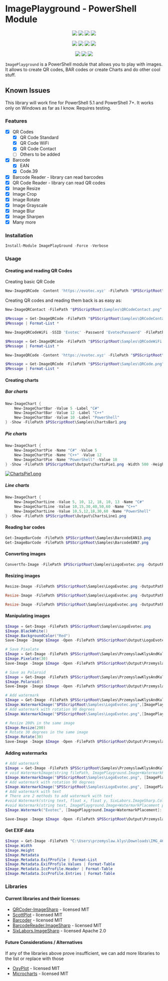 ﻿# ImagePlayground - PowerShell Module

<p align="center">
  <a href="https://dev.azure.com/evotecpl/ImagePlayground/_build/results?buildId=latest"><img src="https://img.shields.io/azure-devops/build/evotecpl/39c74615-8f34-4af0-a835-68dc33f9214f/14?label=Azure%20Pipelines&style=flat-square"></a>
  <a href="https://www.powershellgallery.com/packages/ImagePlayground"><img src="https://img.shields.io/powershellgallery/v/ImagePlayground.svg?style=flat-square"></a>
  <a href="https://www.powershellgallery.com/packages/ImagePlayground"><img src="https://img.shields.io/powershellgallery/vpre/ImagePlayground.svg?label=powershell%20gallery%20preview&colorB=yellow&style=flat-square"></a>
  <a href="https://github.com/EvotecIT/ImagePlayground"><img src="https://img.shields.io/github/license/EvotecIT/ImagePlayground.svg?style=flat-square"></a>
</p>

<p align="center">
  <a href="https://www.powershellgallery.com/packages/ImagePlayground"><img src="https://img.shields.io/powershellgallery/p/ImagePlayground.svg?style=flat-square"></a>
  <a href="https://github.com/EvotecIT/ImagePlayground"><img src="https://img.shields.io/github/languages/top/evotecit/ImagePlayground.svg?style=flat-square"></a>
  <a href="https://github.com/EvotecIT/ImagePlayground"><img src="https://img.shields.io/github/languages/code-size/evotecit/ImagePlayground.svg?style=flat-square"></a>
  <a href="https://www.powershellgallery.com/packages/ImagePlayground"><img src="https://img.shields.io/powershellgallery/dt/ImagePlayground.svg?style=flat-square"></a>
</p>

<p align="center">
  <a href="https://twitter.com/PrzemyslawKlys"><img src="https://img.shields.io/twitter/follow/PrzemyslawKlys.svg?label=Twitter%20%40PrzemyslawKlys&style=flat-square&logo=twitter"></a>
  <a href="https://evotec.xyz/hub"><img src="https://img.shields.io/badge/Blog-evotec.xyz-2A6496.svg?style=flat-square"></a>
  <a href="https://www.linkedin.com/in/pklys"><img src="https://img.shields.io/badge/LinkedIn-pklys-0077B5.svg?logo=LinkedIn&style=flat-square"></a>
</p>

`ImagePlayground` is a PowerShell module that allows you to play with images. It allows to create QR codes, BAR codes or create Charts and do other cool stuff.

## Known Issues

This library will work fine for PowerShell 5.1 and PowerShell 7+.
It works only on Windows as far as I know. Requires testing.

### Features

- [x] QR Codes
  - [x] QR Code Standard
  - [x] QR Code WiFi
  - [x] QR Code Contact
  - [ ] Others to be added
- [x] Barcode
  - [x] EAN
  - [x] Code.39
- [x] Barcode Reader - library can read barcodes
- [x] QR Code Reader - library can read QR codes
- [x] Image Resize
- [x] Image Crop
- [x] Image Rotate
- [x] Image Grayscale
- [x] Image Blur
- [x] Image Sharpen
- [x] Many more

### Installation

```powershell
Install-Module ImagePlayGround -Force -Verbose
```

### Usage

#### Creating and reading QR Codes

Creating basic QR Code

```powershell
New-ImageQRCode -Content 'https://evotec.xyz' -FilePath "$PSScriptRoot\Samples\QRCode.png"
```

Creating QR codes and reading them back is as easy as:

```powershell
New-ImageQRContact -FilePath "$PSScriptRoot\Samples\QRCodeContact.png" -outputType VCard4 -Firstname "Przemek" -Lastname "Klys" -MobilePhone "+48 500 000 000"

$Message = Get-ImageQRCode -FilePath "$PSScriptRoot\Samples\QRCodeContact.png"
$Message | Format-List *

New-ImageQRCodeWiFi -SSID 'Evotec' -Password 'EvotecPassword' -FilePath "$PSScriptRoot\Samples\QRCodeWiFi.png"

$Message = Get-ImageQRCode -FilePath "$PSScriptRoot\Samples\QRCodeWiFi.png"
$Message | Format-List *

New-ImageQRCode -Content 'https://evotec.xyz' -FilePath "$PSScriptRoot\Samples\QRCode.png"

$Message = Get-ImageQRCode -FilePath "$PSScriptRoot\Samples\QRCode.png"
$Message | Format-List *
```

#### Creating charts

##### Bar charts

```powershell
New-ImageChart {
    New-ImageChartBar -Value 5 -Label "C#"
    New-ImageChartBar -Value 12 -Label "C++"
    New-ImageChartBar -Value 10 -Label "PowerShell"
} -Show -FilePath $PSScriptRoot\Samples\ChartsBar1.png
```

##### Pie charts

```powershell
New-ImageChart {
    New-ImageChartPie -Name "C#" -Value 5
    New-ImageChartPie -Name "C++" -Value 12
    New-ImageChartPie -Name "PowerShell" -Value 10
} -Show -FilePath $PSScriptRoot\Output\ChartsPie1.png -Width 500 -Height 500
```

[![ChartsPie1.png](Samples/../Examples/Output/ChartsPie.png)](Samples/../Examples/Output/ChartsPie.png)

##### Line charts

```powershell
New-ImageChart {
    New-ImageChartLine -Value 5, 10, 12, 18, 10, 13 -Name "C#"
    New-ImageChartLine -Value 10,15,30,40,50,60 -Name "C++"
    New-ImageChartLine -Value 10,5,12,18,30,60 -Name "PowerShell"
} -Show -FilePath $PSScriptRoot\Output\ChartsLine1.png
```

#### Reading bar codes

```powershell
Get-ImageBarCode -FilePath $PSScriptRoot\Samples\BarcodeEAN13.png
Get-ImageBarCode -FilePath $PSScriptRoot\Samples\BarcodeEAN7.png
```

#### Converting images

```powershell
ConvertTo-Image -FilePath $PSScriptRoot\Samples\LogoEvotec.png -OutputPath $PSScriptRoot\Output\LogoEvotec.jpg
```

#### Resizing images

```powershell
Resize-Image -FilePath $PSScriptRoot\Samples\LogoEvotec.png -OutputPath $PSScriptRoot\Output\LogoEvotecResize.png -Width 100 -Height 100

Resize-Image -FilePath $PSScriptRoot\Samples\LogoEvotec.png -OutputPath $PSScriptRoot\Output\LogoEvotecResizeMaintainAspectRatio.png -Width 300

Resize-Image -FilePath $PSScriptRoot\Samples\LogoEvotec.png -OutputPath $PSScriptRoot\Output\LogoEvotecResizePercent.png -Percentage 200
```

#### Manipulating images

```powershell
$Image = Get-Image -FilePath $PSScriptRoot\Samples\LogoEvotec.png
$Image.BlackWhite()
$Image.BackgroundColor("Red")
Save-Image -Image $Image -Open -FilePath $PSScriptRoot\Output\LogoEvotecChanged.png

# Save Pixalate
$Image = Get-Image -FilePath $PSScriptRoot\Samples\PrzemyslawKlysAndKulkozaurr.jpg
$Image.Pixelate(30)
Save-Image -Image $Image -Open -FilePath $PSScriptRoot\Output\PrzemyslawKlysAndKulkozaurrPixelate.jpg

# Save as Polaroid
$Image = Get-Image -FilePath $PSScriptRoot\Samples\PrzemyslawKlysAndKulkozaurr.jpg
$Image.Polaroid()
Save-Image -Image $Image -Open -FilePath $PSScriptRoot\Output\PrzemyslawKlysAndKulkozaurrPolaroid.jpg

# Add watermark
$Image = Get-Image -FilePath $PSScriptRoot\Samples\PrzemyslawKlysAndKulkozaurr.jpg
$Image.WatermarkImage("$PSScriptRoot\Samples\LogoEvotec.png",[ImagePlayground.Image+WatermarkPlacement]::Middle, 0.5, 0.5)
# Add watermark with rotation 90 degrees
$Image.WatermarkImage("$PSScriptRoot\Samples\LogoEvotec.png",[ImagePlayground.Image+WatermarkPlacement]::TopLeft, 1, 18, 90)

# Resize 200% in the same image
$Image.Resize(200)
# Rotate 30 degrees in the same image
$Image.Rotate(30)
Save-Image -Image $Image -Open -FilePath $PSScriptRoot\Output\PrzemyslawKlysAndKulkozaurrWatermark.jpg
```

#### Adding watermarks

```powershell
# Add watermark
$Image = Get-Image -FilePath $PSScriptRoot\Samples\PrzemyslawKlysAndKulkozaurr.jpg
# void WatermarkImage(string filePath, ImagePlayground.Image+WatermarkPlacement placement, float opacity = 1, float padding = 18, int rotate = 0, SixLabors.ImageSharp.Processing.FlipMode flipMode = SixLabors.ImageSharp.Processing.FlipMode.None, int watermarkPercentage = 20)
$Image.WatermarkImage("$PSScriptRoot\Samples\LogoEvotec.png", [ImagePlayground.Image+WatermarkPlacement]::Middle, 0.5, 0.5)
# Add watermark with rotation 90 degrees
$Image.WatermarkImage("$PSScriptRoot\Samples\LogoEvotec.png", [ImagePlayground.Image+WatermarkPlacement]::TopLeft, 1, 18, 90)
# Add watermark with text
# There are 2 methods to add watermark with text
#void Watermark(string text, float x, float y, SixLabors.ImageSharp.Color color, float fontSize = 16, string fontFamilyName = "Arial", float padding = 18)
#void Watermark(string text, ImagePlayground.Image+WatermarkPlacement placement, SixLabors.ImageSharp.Color color, float fontSize = 16, string fontFamilyName = "Arial", float padding = 18)
$Image.Watermark("Evotec", [ImagePlayground.Image+WatermarkPlacement]::TopRight, [SixLabors.ImageSharp.Color]::Blue, 50, "Calibri")

Save-Image -Image $Image -Open -FilePath $PSScriptRoot\Output\PrzemyslawKlysAndKulkozaurrWatermarkWithText.jpg
```


#### Get EXIF data

```powershell
$Image = Get-Image -FilePath "C:\Users\przemyslaw.klys\Downloads\IMG_4644.jpeg"
$Image.Width
$Image.Height
$Image.Metadata
$Image.Metadata.ExifProfile | Format-List
$Image.Metadata.ExifProfile.Values | Format-Table
$Image.Metadata.IccProfile.Header | Format-Table
$Image.Metadata.IccProfile.Entries | Format-Table
```


### Libraries

#### Current libraries and their licenses:
- [QRCoder-ImageSharp](https://github.com/JPlenert/QRCoder-ImageSharp) - licensed MIT
- [ScottPlot](https://github.com/ScottPlot/ScottPlot) - licensed MIT
- [Barcoder](https://github.com/huysentruitw/barcoder) - licensed MIT
- [BarcodeReader.ImageSharp](https://github.com/baltermia/barcodereader-imagesharp) - licensed MIT
- [SixLabors.ImageSharp](https://github.com/SixLabors/ImageSharp) - licensed Apache 2.0

#### Future Considerations / Alternatives
If any of the libraries above prove insufficient, we can add more libraries to the list or replace with those

- [OxyPlot](https://github.com/oxyplot/oxyplot) - licensed MIT
- [Microcharts](https://github.com/microcharts-dotnet/Microcharts) - licensed MIT

